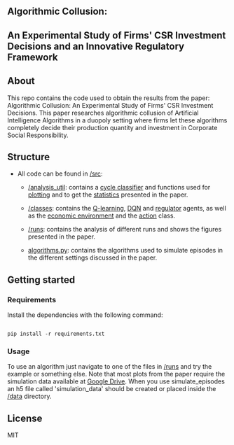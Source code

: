 ## Algorithmic Collusion:
## An Experimental Study of Firms' CSR Investment Decisions and an Innovative Regulatory Framework

## About
This repo contains the code used to obtain the results from the paper: Algorithmic Collusion: An Experimental Study of Firms' CSR Investment Decisions. This paper researches algorithmic collusion of Artificial Intelligence Algorithms in a duopoly setting where firms let these algorithms completely decide their production quantity and investment in Corporate Social Responsibility.

## Structure

* All code can be found in [/src](src):

  * [/analysis_util](src/analysis_util): contains a [cycle classifier](src/analysis_util/cylcle_classifier.py) and functions used for [plotting](src/analysis_util/visualize.py) and to get the [statistics](src/analysis_util/statistics.py) presented in the paper.

  * [/classes](src/classes): contains the [Q-learning](src/classes/Qlearning.py), [DQN](src/classes/DQN.py) and [regulator](src/classes/regulator.py) agents, as well as the [economic environment](src/classes/environment.py) and the [action](src/classes/action.py) class.

  * [/runs](src/runs): contains the analysis of different runs and shows the figures presented in the paper.

  * [algorithms.py](src/algorithms.py): contains the algorithms used to simulate episodes in the different settings discussed in the paper.


## Getting started
### Requirements

Install the dependencies with the following command:

```

pip install -r requirements.txt

```

### Usage
To use an algorithm just navigate to one of the files in [/runs](src/runs) and try the example or something else. Note that most plots from the paper require the simulation data available at [Google Drive](https://drive.google.com/file/d/1snpfTBvhV1hD44AK2DQ8_w3vwsQILzYP/view?usp=sharing). When you use simulate_episodes an h5 file called 'simulation_data' should be created or placed inside the [/data](data) directory.

## License
MIT   